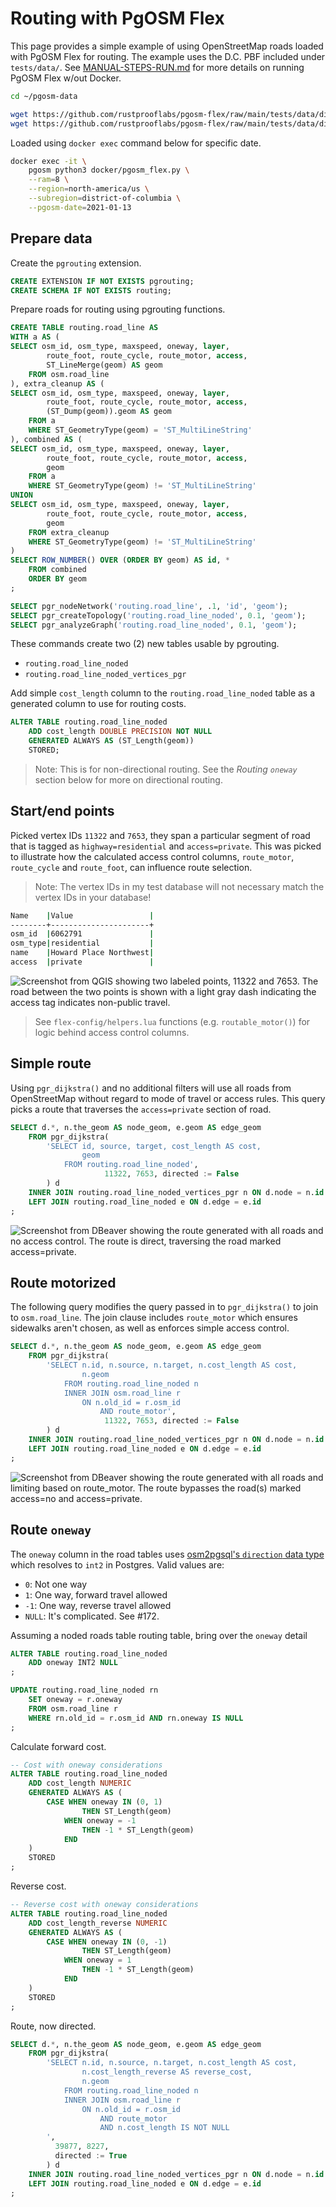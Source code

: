 # Routing with PgOSM Flex

This page provides a simple example of using OpenStreetMap roads
loaded with PgOSM Flex for routing.
The example uses the D.C. PBF included under `tests/data/`.
See [MANUAL-STEPS-RUN.md](MANUAL-STEPS-RUN.md) for more details
on running PgOSM Flex w/out Docker.


```bash
cd ~/pgosm-data

wget https://github.com/rustprooflabs/pgosm-flex/raw/main/tests/data/district-of-columbia-2021-01-13.osm.pbf
wget https://github.com/rustprooflabs/pgosm-flex/raw/main/tests/data/district-of-columbia-2021-01-13.osm.pbf.md5
```

Loaded using `docker exec` command below for specific date.

```bash
docker exec -it \
    pgosm python3 docker/pgosm_flex.py \
    --ram=8 \
    --region=north-america/us \
    --subregion=district-of-columbia \
    --pgosm-date=2021-01-13
```


## Prepare data

Create the `pgrouting` extension.

```sql
CREATE EXTENSION IF NOT EXISTS pgrouting;
CREATE SCHEMA IF NOT EXISTS routing;
```

Prepare roads for routing using pgrouting functions.

```sql
CREATE TABLE routing.road_line AS
WITH a AS (
SELECT osm_id, osm_type, maxspeed, oneway, layer,
        route_foot, route_cycle, route_motor, access,
        ST_LineMerge(geom) AS geom
    FROM osm.road_line
), extra_cleanup AS (
SELECT osm_id, osm_type, maxspeed, oneway, layer,
        route_foot, route_cycle, route_motor, access,
        (ST_Dump(geom)).geom AS geom
    FROM a 
    WHERE ST_GeometryType(geom) = 'ST_MultiLineString'
), combined AS (
SELECT osm_id, osm_type, maxspeed, oneway, layer,
        route_foot, route_cycle, route_motor, access,
        geom
    FROM a
    WHERE ST_GeometryType(geom) != 'ST_MultiLineString'
UNION
SELECT osm_id, osm_type, maxspeed, oneway, layer,
        route_foot, route_cycle, route_motor, access,
        geom
    FROM extra_cleanup
    WHERE ST_GeometryType(geom) != 'ST_MultiLineString'
)
SELECT ROW_NUMBER() OVER (ORDER BY geom) AS id, *
    FROM combined
    ORDER BY geom
;

```


```sql
SELECT pgr_nodeNetwork('routing.road_line', .1, 'id', 'geom');
SELECT pgr_createTopology('routing.road_line_noded', 0.1, 'geom');
SELECT pgr_analyzeGraph('routing.road_line_noded', 0.1, 'geom');
```

These commands create two (2) new tables usable by pgrouting.

* `routing.road_line_noded`
* `routing.road_line_noded_vertices_pgr`

Add simple `cost_length` column to the `routing.road_line_noded` table
as a generated column to use for routing costs.



```sql
ALTER TABLE routing.road_line_noded
    ADD cost_length DOUBLE PRECISION NOT NULL
    GENERATED ALWAYS AS (ST_Length(geom))
    STORED; 
```

> Note: This is for non-directional routing.  See the *Routing `oneway`* section below for more on directional routing.


## Start/end points

Picked vertex IDs `11322` and `7653`, they span a particular segment
of road that is tagged as `highway=residential` and `access=private`.
This was picked to illustrate how the calculated access control columns, `route_motor`, `route_cycle` and `route_foot`,
can influence route selection.

> Note:  The vertex IDs in my test database will not necessary match the vertex IDs in your database!

```bash
Name    |Value                 |
--------+----------------------+
osm_id  |6062791               |
osm_type|residential           |
name    |Howard Place Northwest|
access  |private               |
```


![Screenshot from QGIS showing two labeled points, 11322 and 7653. The road between the two points is shown with a light gray dash indicating the access tag indicates non-public travel.](dc-example-route-start-end-vertices.png)

> See `flex-config/helpers.lua` functions (e.g. `routable_motor()`) for logic behind access control columns.


## Simple route

Using `pgr_dijkstra()` and no additional filters will
use all roads from OpenStreetMap without regard to mode of travel
or access rules.
This query picks a route that traverses the `access=private` section
of road.


```sql
SELECT d.*, n.the_geom AS node_geom, e.geom AS edge_geom
    FROM pgr_dijkstra(
        'SELECT id, source, target, cost_length AS cost,
                geom
            FROM routing.road_line_noded',
                     11322, 7653, directed := False
        ) d
    INNER JOIN routing.road_line_noded_vertices_pgr n ON d.node = n.id
    LEFT JOIN routing.road_line_noded e ON d.edge = e.id
;
```

![Screenshot from DBeaver showing the route generated with all roads and no access control. The route is direct, traversing the road marked access=private.](dc-example-route-start-no-access-control.png)


## Route motorized

The following query modifies the query passed in to `pgr_dijkstra()`
to join to `osm.road_line`.  The join clause includes `route_motor`
which ensures sidewalks aren't chosen, as well as enforces simple
access control.


```sql
SELECT d.*, n.the_geom AS node_geom, e.geom AS edge_geom
    FROM pgr_dijkstra(
        'SELECT n.id, n.source, n.target, n.cost_length AS cost,
                n.geom
            FROM routing.road_line_noded n
            INNER JOIN osm.road_line r
            	ON n.old_id = r.osm_id
            		AND route_motor',
                     11322, 7653, directed := False
        ) d
    INNER JOIN routing.road_line_noded_vertices_pgr n ON d.node = n.id
    LEFT JOIN routing.road_line_noded e ON d.edge = e.id
;
```


![Screenshot from DBeaver showing the route generated with all roads and limiting based on route_motor. The route bypasses the road(s) marked access=no and access=private.](dc-example-route-start-motor-access-control.png)


## Route `oneway`

The `oneway` column in the road tables uses
[osm2pgsql's `direction` data type](https://osm2pgsql.org/doc/manual.html#type-conversions) which resolves to `int2` in Postgres.
Valid values are:

* `0`: Not one way
* `1`: One way, forward travel allowed
* `-1`: One way, reverse travel allowed
* `NULL`: It's complicated. See #172.


Assuming a noded roads table routing table, bring over the `oneway` detail

```sql
ALTER TABLE routing.road_line_noded
    ADD oneway INT2 NULL
;

UPDATE routing.road_line_noded rn
    SET oneway = r.oneway
    FROM osm.road_line r
    WHERE rn.old_id = r.osm_id AND rn.oneway IS NULL
;
```

Calculate forward cost.

```sql
-- Cost with oneway considerations
ALTER TABLE routing.road_line_noded
    ADD cost_length NUMERIC
    GENERATED ALWAYS AS (
        CASE WHEN oneway IN (0, 1)
                THEN ST_Length(geom)
            WHEN oneway = -1
                THEN -1 * ST_Length(geom)
            END
    )
    STORED
;
```

Reverse cost.

```sql
-- Reverse cost with oneway considerations
ALTER TABLE routing.road_line_noded
    ADD cost_length_reverse NUMERIC
    GENERATED ALWAYS AS (
        CASE WHEN oneway IN (0, -1)
                THEN ST_Length(geom)
            WHEN oneway = 1
                THEN -1 * ST_Length(geom)
            END
    )
    STORED
;
```

Route, now directed.

```sql
SELECT d.*, n.the_geom AS node_geom, e.geom AS edge_geom
    FROM pgr_dijkstra(
        'SELECT n.id, n.source, n.target, n.cost_length AS cost,
                n.cost_length_reverse AS reverse_cost,
                n.geom
            FROM routing.road_line_noded n
            INNER JOIN osm.road_line r
                ON n.old_id = r.osm_id
                    AND route_motor
                    AND n.cost_length IS NOT NULL
        ',
          39877, 8227,
          directed := True
        ) d
    INNER JOIN routing.road_line_noded_vertices_pgr n ON d.node = n.id
    LEFT JOIN routing.road_line_noded e ON d.edge = e.id
;
```
